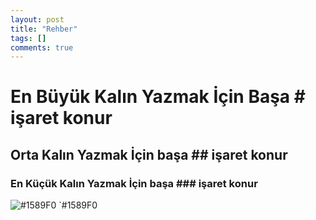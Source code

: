 ```yaml
---
layout: post
title: "Rehber"
tags: []
comments: true
---
```


# En Büyük Kalın Yazmak İçin Başa # işaret konur
## Orta Kalın Yazmak İçin başa ## işaret konur
### En Küçük Kalın Yazmak İçin başa ### işaret konur

![#1589F0](https://placehold.it/15/1589F0/000000?text=ABADBa) `#1589F0
